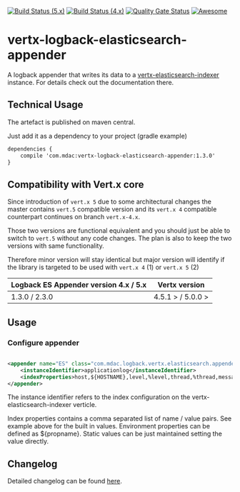 [![Build Status (5.x)](https://github.com/romanpierson/vertx-logback-elasticsearch-appender/actions/workflows/ci-vert.x-5.x.yml/badge.svg)](https://github.com/romanpierson/vertx-logback-elasticsearch-appender/actions/workflows/ci-vert.x-5.x.yml)
[![Build Status (4.x)](https://github.com/romanpierson/vertx-logback-elasticsearch-appender/actions/workflows/ci-vert.x-4.x.yml/badge.svg)](https://github.com/romanpierson/vertx-logback-elasticsearch-appender/actions/workflows/ci-vert.x-4.x.yml)
[![Quality Gate Status](https://sonarcloud.io/api/project_badges/measure?project=romanpierson_vertx-logback-elasticsearch-appender&metric=alert_status)](https://sonarcloud.io/summary/new_code?id=romanpierson_vertx-logback-elasticsearch-appender)
[![Awesome](https://cdn.rawgit.com/sindresorhus/awesome/d7305f38d29fed78fa85652e3a63e154dd8e8829/media/badge.svg)](https://github.com/vert-x3/vertx-awesome)

# vertx-logback-elasticsearch-appender

A logback appender that writes its data to a [vertx-elasticsearch-indexer](https://github.com/romanpierson/vertx-elasticsearch-indexer) instance. For details check out the documentation there.

## Technical Usage

The artefact is published on maven central.

Just add it as a dependency to your project (gradle example)

```xml
dependencies {
	compile 'com.mdac:vertx-logback-elasticsearch-appender:1.3.0'
}
```

## Compatibility with Vert.x core

Since introduction of `vert.x 5` due to some architectural changes the master contains `vert.5` compatible version and its `vert.x 4` compatible counterpart continues on branch `vert.x-4.x`. 

Those two versions are functional equivalent and you should just be able to switch to `vert.5` without any code changes. The plan is also to keep the two versions with same functionality.

Therefore minor version will stay identical but major version will identify if the library is targeted to be used with `vert.x 4` (1) or `vert.x 5` (2)

Logback ES Appender version 4.x / 5.x | Vertx version
----|------
1.3.0 / 2.3.0  | 4.5.1 > / 5.0.0 >

## Usage

### Configure appender

```xml

<appender name="ES" class="com.mdac.logback.vertx.elasticsearch.appender.LogbackElasticSearchAppender" level="info">
  	<instanceIdentifier>applicationlog</instanceIdentifier>
  	<indexProperties>host,${HOSTNAME},level,%level,thread,%thread,message,%message,stacktrace,%ex,stacktraceHash,%exhash,logger,%logger</indexProperties>
</appender>

```
The instance identifier refers to the index configuration on the vertx-elasticsearch-indexer verticle.

Index properties contains a comma separated list of name / value pairs. See example above for the built in values.
Environment properties can be defined as ${propname}. Static values can be just maintained setting the value directly.

## Changelog

Detailed changelog can be found [here](https://github.com/romanpierson/vertx-logback-elasticsearch-appender/blob/master/CHANGELOG.md).

